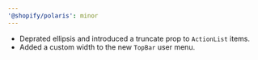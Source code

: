 ```yaml
---
'@shopify/polaris': minor
---
```


- Deprated ellipsis and introduced a truncate prop to `ActionList` items.
- Added a custom width to the new `TopBar` user menu.
